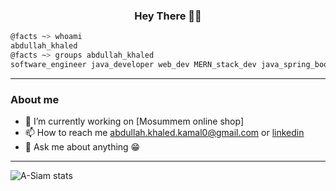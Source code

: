 <h3 align="center">Hey There 👋😎</h3>

```bash
@facts ~> whoami
abdullah_khaled
@facts ~> groups abdullah_khaled
software_engineer java_developer web_dev MERN_stack_dev java_spring_boot_dev react_dev problem_solver linux_user  
```
<hr/>

### About me 
- 🔭 I’m currently working on \[Mosummem online shop\]
- 📫 How to reach me abdullah.khaled.kamal0@gmail.com or [linkedin](https://www.linkedin.com/in/abdullah-khaled-kamal/)
- 💬 Ask me about anything 😁

<hr/>

![A-Siam stats](https://github-readme-stats.vercel.app/api?username=a-siam&show_icons=true&theme=gruvbox&hide=stars)
